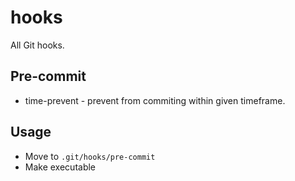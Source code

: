 # hooks

All Git hooks.

## Pre-commit

* time-prevent - prevent from commiting within given timeframe.

## Usage

* Move to `.git/hooks/pre-commit`
* Make executable
